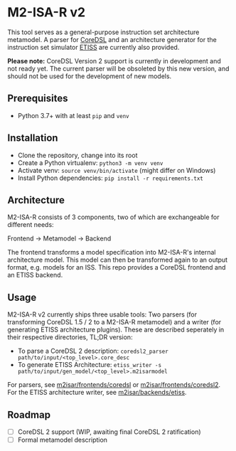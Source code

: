 # M2-ISA-R v2

This tool serves as a general-purpose instruction set architecture metamodel. A parser for [CoreDSL](https://github.com/Minres/CoreDSL/wiki/CoreDSL-2-programmer's-manual) and an architecture generator for the instruction set simulator [ETISS](https://github.com/tum-ei-eda/etiss) are currently also provided.

**Please note:** CoreDSL Version 2 support is currently in development and not ready yet. The current parser will be obsoleted by this new version, and should not be used for the development of new models.

## Prerequisites
- Python 3.7+ with at least `pip` and `venv`

## Installation
- Clone the repository, change into its root
- Create a Python virtualenv: `python3 -m venv venv`
- Activate venv: `source venv/bin/activate` (might differ on Windows)
- Install Python dependencies: `pip install -r requirements.txt`

## Architecture
M2-ISA-R consists of 3 components, two of which are exchangeable for different needs:

Frontend -> Metamodel -> Backend

The frontend transforms a model specification into M2-ISA-R's internal architecture model. This model can then be transformed again to an output format, e.g. models for an ISS. This repo provides a CoreDSL frontend and an ETISS backend.

## Usage
M2-ISA-R v2 currently ships three usable tools: Two parsers (for transforming CoreDSL 1.5 / 2 to a M2-ISA-R metamodel) and a writer (for generating ETISS architecture plugins). These are described seperately in their respective directories, TL;DR version:

- To parse a CoreDSL 2 description: `coredsl2_parser path/to/input/<top_level>.core_desc`
- To generate ETISS Architecture: `etiss_writer -s path/to/input/gen_model/<top_level>.m2isarmodel`

For parsers, see [m2isar/frontends/coredsl](m2isar/frontends/coredsl) or [m2isar/frontends/coredsl2](m2isar/frontends/coredsl2). For the ETISS architecture writer, see [m2isar/backends/etiss](m2isar/backends/etiss).

## Roadmap
- [ ] CoreDSL 2 support (WIP, awaiting final CoreDSL 2 ratification)
- [ ] Formal metamodel description
